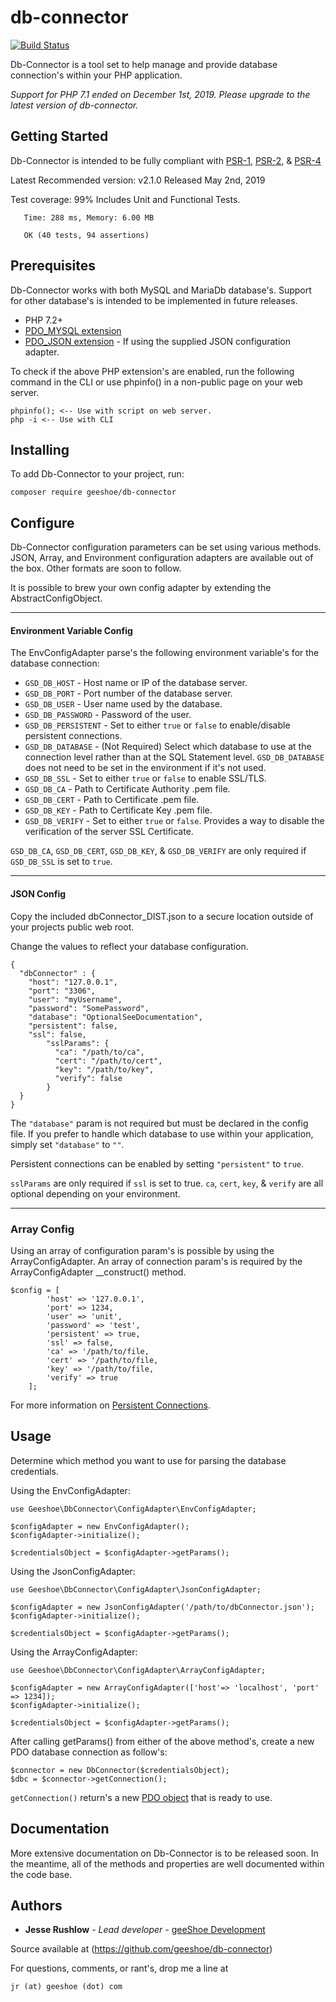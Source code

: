 # db-connector

[![Build Status](https://travis-ci.com/geeShoe/db-connector.svg?branch=master)](https://travis-ci.com/geeShoe/db-connector)

Db-Connector is a tool set to help manage and provide database connection's 
within your PHP application.

*Support for PHP 7.1 ended on December 1st, 2019. Please upgrade to the latest version of db-connector.*

## Getting Started

Db-Connector is intended to be fully compliant with 
[PSR-1](https://www.php-fig.org/psr/psr-1/),
[PSR-2](https://www.php-fig.org/psr/psr-2/),
 & [PSR-4](https://www.php-fig.org/psr/psr-4/)
 
 Latest Recommended version: v2.1.0 Released May 2nd, 2019
 
 Test coverage: 99% Includes Unit and Functional Tests.
 ```
    Time: 288 ms, Memory: 6.00 MB
    
    OK (40 tests, 94 assertions)
 ```


## Prerequisites

Db-Connector works with both MySQL and MariaDb database's. Support for other
database's is intended to be implemented in future releases.

* PHP 7.2+
* [PDO_MYSQL extension](http://php.net/manual/en/ref.pdo-mysql.php)
* [PDO_JSON extension](http://php.net/manual/en/book.json.php) - If using the
supplied JSON configuration adapter.

To check if the above PHP extension's are enabled, run the following command in
the CLI or use phpinfo() in a non-public page on your web server.

```
phpinfo(); <-- Use with script on web server.
php -i <-- Use with CLI
```

## Installing

To add Db-Connector to your project, run:

```
composer require geeshoe/db-connector
```

## Configure

Db-Connector configuration parameters can be set using various methods. 
JSON, Array, and Environment configuration adapters are available out of the box.
Other formats are soon to follow.

It is possible to brew your own config adapter by extending the AbstractConfigObject.

---
#### Environment Variable Config

The EnvConfigAdapter parse's the following environment variable's for the database
connection:

- `GSD_DB_HOST` - Host name or IP of the database server.
- `GSD_DB_PORT` - Port number of the database server.
- `GSD_DB_USER` - User name used by the database.
- `GSD_DB_PASSWORD` - Password of the user.
- `GSD_DB_PERSISTENT` - Set to either `true` or `false` to enable/disable
persistent connections.
- `GSD_DB_DATABASE` - (Not Required) Select which database to use at the
 connection level rather than at the SQL Statement level. `GSD_DB_DATABASE` does
 not need to be set in the environment if it's not used.
- `GSD_DB_SSL` - Set to either `true` or `false` to enable SSL/TLS.
- `GSD_DB_CA` - Path to Certificate Authority .pem file.
- `GSD_DB_CERT` - Path to Certificate .pem file.
- `GSD_DB_KEY` - Path to Certificate Key .pem file.
- `GSD_DB_VERIFY` - Set to either `true` or `false`. Provides a way to disable the
verification of the server SSL Certificate.

`GSD_DB_CA`, `GSD_DB_CERT`, `GSD_DB_KEY`, & `GSD_DB_VERIFY` are only required if
`GSD_DB_SSL` is set to `true`.

---

#### JSON Config
Copy the included dbConnector_DIST.json to a secure location outside of your
projects public web root. 
 
Change the values to reflect your database configuration.

```
{
  "dbConnector" : {
    "host": "127.0.0.1",
    "port": "3306",
    "user": "myUsername",
    "password": "SomePassword",
    "database": "OptionalSeeDocumentation",
    "persistent": false,
    "ssl": false,
        "sslParams": {
          "ca": "/path/to/ca",
          "cert": "/path/to/cert",
          "key": "/path/to/key",
          "verify": false
        }
  }
}
```
The ```"database"``` param is not required but must be declared in the config
file. If you prefer to handle which database to use within your application, 
simply set ```"database"``` to ```""```.

Persistent connections can be enabled by setting ```"persistent"``` to
```true```.

```sslParams``` are only required if ```ssl``` is set to true. ```ca```, ```cert```,
```key```, & ```verify``` are all optional depending on your environment.

---

### Array Config
Using an array of configuration param's is possible by using the ArrayConfigAdapter.
An array of connection param's is required by the ArrayConfigAdapter __construct() 
method.

```
$config = [
        'host' => '127.0.0.1',
        'port' => 1234,
        'user' => 'unit',
        'password' => 'test',
        'persistent' => true,
        'ssl' => false,
        'ca' => '/path/to/file,
        'cert' => '/path/to/file,
        'key' => '/path/to/file,
        'verify' => true
    ];
```

For more information on [Persistent Connections](http://php.net/manual/en/pdo.connections.php).

## Usage

Determine which method you want to use for parsing the database credentials.

Using the EnvConfigAdapter:
```
use Geeshoe\DbConnector\ConfigAdapter\EnvConfigAdapter;

$configAdapter = new EnvConfigAdapter();
$configAdapter->initialize();

$credentialsObject = $configAdapter->getParams();
```

Using the JsonConfigAdapter:
```
use Geeshoe\DbConnector\ConfigAdapter\JsonConfigAdapter;

$configAdapter = new JsonConfigAdapter('/path/to/dbConnector.json');
$configAdapter->initialize();

$credentialsObject = $configAdapter->getParams();
```

Using the ArrayConfigAdapter:
```
use Geeshoe\DbConnector\ConfigAdapter\ArrayConfigAdapter;

$configAdapter = new ArrayConfigAdapter(['host'=> 'localhost', 'port' => 1234]);
$configAdapter->initialize();

$credentialsObject = $configAdapter->getParams();
```

After calling getParams() from either of the above method's, create a new PDO
database connection as follow's:
```
$connector = new DbConnector($credentialsObject);
$dbc = $connector->getConnection();
```

`getConnection()` return's a new [PDO object](http://php.net/manual/en/book.pdo.php) that is ready to use. 

## Documentation

More extensive documentation on Db-Connector is to be released soon. In the
meantime, all of the methods and properties are well documented within the
code base.

## Authors

* **Jesse Rushlow** - *Lead developer* - [geeShoe Development](http://geeshoe.com)

Source available at (https://github.com/geeshoe/db-connector)

For questions, comments, or rant's, drop me a line at 
```
jr (at) geeshoe (dot) com
```
